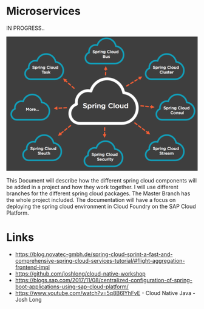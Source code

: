 # Microservices

IN PROGRESS..

<img src="./imgs/spring-cloud.png"/>

This Document will describe how the different spring cloud components will be added in a project and how they work together. I will use different branches for the different spring cloud packages. The Master Branch has the whole project included. The documentation will have a focus on deploying the spring cloud environment in Cloud Foundry on the SAP Cloud Platform.

# Links<a name="links"></a>
- https://blog.novatec-gmbh.de/spring-cloud-sprint-a-fast-and-comprehensive-spring-cloud-services-tutorial/#flight-aggregation-frontend-impl
- https://github.com/joshlong/cloud-native-workshop
- https://blogs.sap.com/2017/11/08/centralized-configuration-of-spring-boot-applications-using-sap-cloud-platform/
- https://www.youtube.com/watch?v=5q8B6lYhFvE - Cloud Native Java - Josh Long
